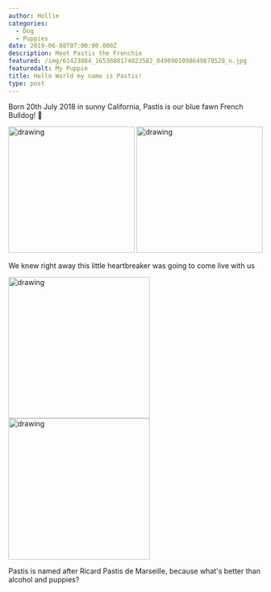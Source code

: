 ```yaml
---
author: Hollie
categories:
  - Dog
  - Puppies
date: 2019-06-08T07:00:00.000Z
description: Meet Pastis the Frenchie
featured: /img/61423084_1653088174823582_8490901098649878528_n.jpg
featuredalt: My Puppie
title: Hello World my name is Pastis!
type: post
---
```

Born 20th July 2018 in sunny California, Pastis is our blue fawn French Bulldog!  ‎🐾



<img src="blob:https://www.thepost.family/9ee04a36-d12f-4efc-8c03-b2a7f7552548" alt="drawing" height="250"/> 
<img src="blob:https://www.thepost.family/48c03da0-487e-41f3-aa60-e6a2e286552b" alt="drawing" height="250"/> 

We knew right away this little heartbreaker was going to come live with us

<img src="blob:https://www.thepost.family/4f37dbde-24c6-4110-b81d-6ca82056949c" alt="drawing" height="280"/>

<img src="blob:https://www.thepost.family/d2f5eab2-e293-48dc-98ef-dbdefcaf51b9" alt="drawing" height="280"/>

Pastis is named after Ricard Pastis de Marseille, because what's better than alcohol and puppies?



 
